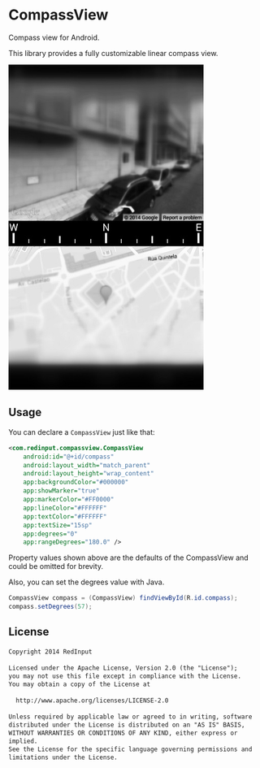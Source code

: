 CompassView
===========

Compass view for Android.

This library provides a fully customizable linear compass view.

![image](screenshot1.jpg)

## Usage
You can declare a `CompassView` just like that:

```XML
<com.redinput.compassview.CompassView
    android:id="@+id/compass"
    android:layout_width="match_parent"
    android:layout_height="wrap_content"
    app:backgroundColor="#000000"
    app:showMarker="true"
    app:markerColor="#FF0000"
    app:lineColor="#FFFFFF"
    app:textColor="#FFFFFF"
    app:textSize="15sp"
    app:degrees="0"
    app:rangeDegrees="180.0" />
```

Property values shown above are the defaults of the CompassView and could be omitted for brevity.

Also, you can set the degrees value with Java.

```JAVA
CompassView compass = (CompassView) findViewById(R.id.compass);
compass.setDegrees(57);
```

License
-------
    Copyright 2014 RedInput

    Licensed under the Apache License, Version 2.0 (the "License");
    you may not use this file except in compliance with the License.
    You may obtain a copy of the License at

      http://www.apache.org/licenses/LICENSE-2.0

    Unless required by applicable law or agreed to in writing, software
    distributed under the License is distributed on an "AS IS" BASIS,
    WITHOUT WARRANTIES OR CONDITIONS OF ANY KIND, either express or implied.
    See the License for the specific language governing permissions and
    limitations under the License.